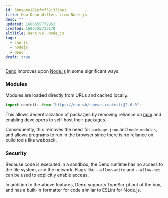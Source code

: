 ```yaml
---
id: 5bnxpbo182efvf38j331nes
title: How Deno differs from Node.js
desc: ""
updated: 1686355772952
created: 1686355733170
altTitle: Deno vs. Node.js
tags:
  - shorts
  - nodejs
  - deno
draft: true
---
```


[Deno](https://deno.land) improves upon [Node.js](https://nodejs.org) in some significant ways.

### Modules

Modules are loaded directly from URLs and cached locally.

```js
import confetti from "https://esm.sh/canvas-confetti@1.6.0";
```

This allows decentralization of packages by removing reliance on [npm](https://npmjs.com) and enabling developers to self-host their packages.

Consequently, this removes the need for `package.json` and `node_modules`, and allows programs to run in the browser since there is no reliance on build tools like webpack.

### Security

Because code is executed in a sandbox, the Deno runtime has no access to the file system, and the network. Flags like `--allow-write` and `--allow-net` can be used to explicitly enable access.

In addition to the above features, Deno supports TypeScript out of the box, and has a built-in formatter for code similar to ESLint for Node.js.
